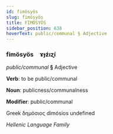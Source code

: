 ```yaml
---
id: fimösyös
slug: fimösyös
title: FİMÖSYÖS
sidebar_position: 638
hoverText: public/communal § Adjective
---
```


### fimösyös&emsp;<span kind="abugida">ɤɟƶ́ıɀ́ı</span>

*public/communal* **§** Adjective

**Verb**: to be public/communal

**Noun**: publicness/communalness

**Modifier**: public/communal

Greek δημόσιος dimósios undefined

*Hellenic Language Family*